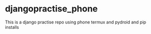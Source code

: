 # djangopractise_phone
This is a django practise repo using phone termux and pydroid and pip installs
